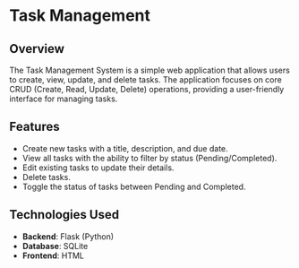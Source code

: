# Task Management 

## Overview

The Task Management System is a simple web application that allows users to create, view, update, and delete tasks. 
The application focuses on core CRUD (Create, Read, Update, Delete) operations, providing a user-friendly interface for managing tasks.

## Features

- Create new tasks with a title, description, and due date.
- View all tasks with the ability to filter by status (Pending/Completed).
- Edit existing tasks to update their details.
- Delete tasks.
- Toggle the status of tasks between Pending and Completed.

## Technologies Used

- **Backend**: Flask (Python)
- **Database**: SQLite
- **Frontend**: HTML
